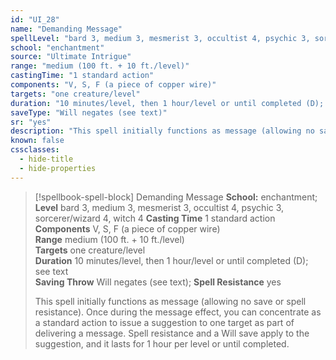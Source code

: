 ```yaml
---
id: "UI_28"
name: "Demanding Message"
spellLevel: "bard 3, medium 3, mesmerist 3, occultist 4, psychic 3, sorcerer/wizard 4, witch 4"
school: "enchantment"
source: "Ultimate Intrigue"
range: "medium (100 ft. + 10 ft./level)"
castingTime: "1 standard action"
components: "V, S, F (a piece of copper wire)"
targets: "one creature/level"
duration: "10 minutes/level, then 1 hour/level or until completed (D); see text"
saveType: "Will negates (see text)"
sr: "yes"
description: "This spell initially functions as message (allowing no save or spell resistance). Once during the message effect, you can concentrate as a standard action to issue a suggestion to one target as part of delivering a message. Spell resistance and a Will save apply to the suggestion, and it lasts for 1 hour per level or until completed."
known: false
cssclasses:
  - hide-title
  - hide-properties
---
```


> [!spellbook-spell-block] Demanding Message
> **School:** enchantment; **Level** bard 3, medium 3, mesmerist 3, occultist 4, psychic 3, sorcerer/wizard 4, witch 4
> **Casting Time** 1 standard action  
> **Components** V, S, F (a piece of copper wire)  
> **Range** medium (100 ft. + 10 ft./level)  
> **Targets** one creature/level  
> **Duration** 10 minutes/level, then 1 hour/level or until completed (D); see text  
> **Saving Throw** Will negates (see text); **Spell Resistance** yes
> 
> This spell initially functions as message (allowing no save or spell resistance). Once during the message effect, you can concentrate as a standard action to issue a suggestion to one target as part of delivering a message. Spell resistance and a Will save apply to the suggestion, and it lasts for 1 hour per level or until completed.
